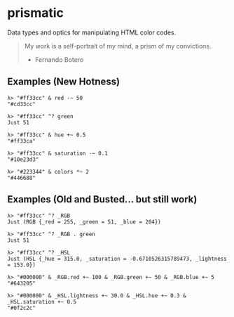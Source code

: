 # prismatic

Data types and optics for manipulating HTML color codes.

> My work is a self-portrait of my mind, a prism of my convictions.
> - Fernando Botero

## Examples (New Hotness)

    λ> "#ff33cc" & red -~ 50
    "#cd33cc"

    λ> "#ff33cc" ^? green
    Just 51

    λ> "#ff33cc" & hue +~ 0.5
    "#ff33ca"

    λ> "#ff33cc" & saturation -~ 0.1
    "#10e23d3"

    λ> "#223344" & colors *~ 2
    "#446688"


## Examples (Old and Busted... but still work)

    λ> "#ff33cc" ^? _RGB
    Just (RGB {_red = 255, _green = 51, _blue = 204})

    λ> "#ff33cc" ^? _RGB . green
    Just 51

    λ> "#ff33cc" ^? _HSL
    Just (HSL {_hue = 315.0, _saturation = -0.6710526315789473, _lightness = 153.0})

    λ> "#000000" & _RGB.red +~ 100 & _RGB.green +~ 50 & _RGB.blue +~ 5
    "#643205"

    λ> "#000000" & _HSL.lightness +~ 30.0 & _HSL.hue +~ 0.3 & _HSL.saturation +~ 0.5
    "#0f2c2c"
